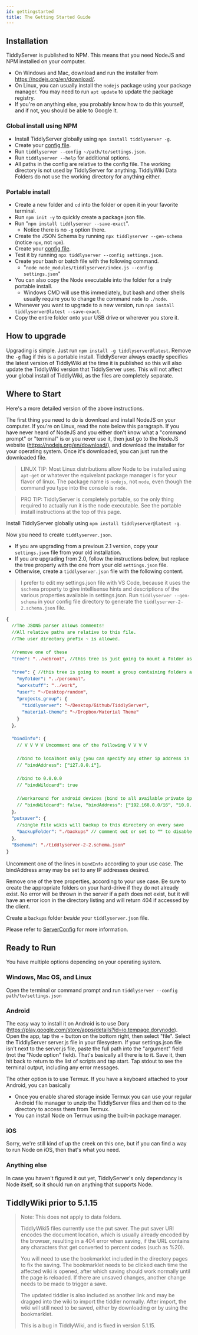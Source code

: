```yaml
---
id: gettingstarted
title: The Getting Started Guide
---
```


## Installation

TiddlyServer is published to NPM. This means that you need NodeJS and NPM installed on your computer. 

- On Windows and Mac, download and run the installer from https://nodejs.org/en/download/.
- On Linux, you can usually install the `nodejs` package using your package manager. You may need to run `apt update` to update the package registry. 
- If you're on anything else, you probably know how to do this yourself, and if not, you should be able to Google it. 

### Global install using NPM

 - Install TiddlyServer globally using `npm install tiddlyserver -g`. 
 - Create your [config file](https://arlen22.github.io/tiddlyserver/docs/settingsjson).
 - Run `tiddlyserver --config ~/path/to/settings.json`. 
 - Run `tiddlyserver --help` for additional options.
 - All paths in the config are relative to the config file. The working directory is not used by TiddlyServer for anything. TiddlyWiki Data Folders do not use the working directory for anything either. 

### Portable install

- Create a new folder and `cd` into the folder or open it in your favorite terminal. 
- Run `npm init -y` to quickly create a package.json file. 
- Run "`npm install tiddlyserver --save-exact`".
  - Notice there is no `-g` option there.
- Create the JSON Schema by running `npx tiddlyserver --gen-schema` (notice `npx`, not `npm`). 
- Create your [config file](https://arlen22.github.io/tiddlyserver/docs/settingsjson).
- Test it by running `npx tiddlyserver --config settings.json`.
- Create your bash or batch file with the following command.
  - "`node node_modules/tiddlyserver/index.js --config settings.json`"
- You can also copy the Node executable into the folder for a truly portable install. 
  - Windows CMD will use this immediately, but bash and other shells usually require you to change the command `node` to `./node`. 
- Whenever you want to upgrade to a new version, run `npm install tiddlyserver@latest --save-exact`.
- Copy the entire folder onto your USB drive or wherever you store it. 

## How to upgrade

Upgrading is simple. Just run `npm install -g tiddlyserver@latest`. Remove the `-g` flag if this is a portable install. TiddlyServer always exactly specifies the latest version of TiddlyWiki at the time it is published so this will also update the TiddlyWiki version that TiddlyServer uses. This will not affect your global install of TiddlyWiki, as the files are completely separate. 

## Where to Start

Here's a more detailed version of the above instructions.

The first thing you need to do is download and install NodeJS on your computer. If you're on Linux, read the note below this paragraph. If you have never heard of NodeJS and you either don't know what a "command prompt" or "terminal" is or you never use it, then just go to the NodeJS website (https://nodejs.org/en/download/), and download the installer for your operating system. Once it's downloaded, you can just run the downloaded file. 

> LINUX TIP: Most Linux distributions allow Node to be installed using `apt-get` or whatever the equivelant package manager is for your flavor of linux. The package name is `nodejs`, not `node`, even though the command you type into the console is `node`.

> PRO TIP: TiddlyServer is completely portable, so the only thing required to actually run it is the node executable. See the portable install instructions at the top of this page.

Install TiddlyServer globally using `npm install tiddlyserver@latest -g`. 

Now you need to create `tiddlyserver.json`.

- If you are upgrading from a previous 2.1 version, copy your `settings.json` file from your old installation. 
- If you are upgrading from 2.0, follow the instructions below, but replace the tree property with the one from your old `settings.json` file. 
- Otherwise, create a `tiddlyserver.json` file with the following content.

> I prefer to edit my settings.json file with VS Code, because it uses the `$schema` property to give intellisense hints and descriptions of the various properties available in settings.json. Run `tiddlyserver --gen-schema` in your config file directory to generate the `tiddlyserver-2-2.schema.json` file.

<div style="color: rgb(0, 0, 0); font-family: Menlo, Monaco, &quot;Courier New&quot;, monospace; font-size: 12px; line-height: 18px; white-space: pre; overflow: scroll hidden;"><div>{</div><div>  <span style="color: rgb(0, 128, 0);">//The JSON5 parser allows comments!</span></div><div>  <span style="color: rgb(0, 128, 0);">//All relative paths are relative to this file.</span></div><div>  <span style="color: rgb(0, 128, 0);">//The user directory prefix ~ is allowed.</span></div><br><div>  <span style="color: rgb(0, 128, 0);">//remove one of these</span></div><div>  <span style="color: rgb(4, 81, 165);">"tree"</span>: <span style="color: rgb(163, 21, 21);">"../webroot"</span>, <span style="color: rgb(0, 128, 0);">//this tree is just going to mount a folder as root: ../webroot</span></div><div>  </div><div>  <span style="color: rgb(4, 81, 165);">"tree"</span>: { <span style="color: rgb(0, 128, 0);">//this tree is going to mount a group containing folders and another group</span></div><div>    <span style="color: rgb(4, 81, 165);">"myfolder"</span>: <span style="color: rgb(163, 21, 21);">"../personal"</span>,</div><div>    <span style="color: rgb(4, 81, 165);">"workstuff"</span>: <span style="color: rgb(163, 21, 21);">"../work"</span>,</div><div>    <span style="color: rgb(4, 81, 165);">"user"</span>: <span style="color: rgb(163, 21, 21);">"~/Desktop/random"</span>,</div><div>    <span style="color: rgb(4, 81, 165);">"projects_group"</span>: {</div><div>      <span style="color: rgb(4, 81, 165);">"<span zeum4c32="PR_3_0" data-ddnwab="PR_3_0" data-wpkgv="true">tiddlyserver</span>"</span>: <span style="color: rgb(163, 21, 21);">"~/Desktop/Github/TiddlyServer"</span>,</div><div>      <span style="color: rgb(4, 81, 165);">"material-theme"</span>: <span style="color: rgb(163, 21, 21);">"~/Dropbox/Material Theme"</span></div><div>    }</div><div>  },</div><br><div>  <span style="color: rgb(4, 81, 165);">"bindInfo"</span>: {</div><div>    <span style="color: rgb(0, 128, 0);">// V V V V Uncomment one of the following V V V V </span></div><br><div>    <span style="color: rgb(0, 128, 0);">//bind to localhost only (you can specify any other ip address in this array, and it will bind to all available addresses)</span></div><div>    <span style="color: rgb(0, 128, 0);">// "bindAddress": ["127.0.0.1"],</span></div><br><div>    <span style="color: rgb(0, 128, 0);">//bind to 0.0.0.0</span></div><div>    <span style="color: rgb(0, 128, 0);">// "bindWildcard": true</span></div><br><div>    <span style="color: rgb(0, 128, 0);">//workaround for android devices (bind to all available private ip addresses on startup)</span></div><div>    <span style="color: rgb(0, 128, 0);">// "bindWildcard": false, "bindAddress": ["192.168.0.0/16", "10.0.0.0/8", "172.31.0.0/16"], "filterBindAddress": true,</span></div><div>  },</div><div>  <span style="color: rgb(4, 81, 165);">"putsaver"</span>: {</div><div>    <span style="color: rgb(0, 128, 0);">//single file wikis will backup to this directory on every save</span></div><div>    <span style="color: rgb(4, 81, 165);">"backupFolder"</span>: <span style="color: rgb(163, 21, 21);">"./backups"</span> <span style="color: rgb(0, 128, 0);">// comment out or set to "" to disable backups</span></div><div>  },</div><div>  <span style="color: rgb(4, 81, 165);">"$schema"</span>: <span style="color: rgb(163, 21, 21);">"./tiddlyserver-2-2.schema.json"</span></div><div>}</div></div>

Uncomment one of the lines in `bindInfo` according to your use case. The bindAddress array may be set to any IP addresses desired.

Remove one of the tree properties, according to your use case. Be sure to create the appropriate folders on your hard-drive if they do not already exist. No error will be thrown in the server if a path does not exist, but it will have an error icon in the directory listing and will return 404 if accessed by the client. 

Create a `backups` folder _beside_ your `tiddlyserver.json` file. 

Please refer to [ServerConfig](ServerConfig.md) for more information.

## Ready to Run

You have multiple options depending on your operating system.

### Windows, Mac OS, and Linux

Open the terminal or command prompt and run `tiddlyserver --config path/to/settings.json`

### Android

The easy way to install it on Android is to use Dory (https://play.google.com/store/apps/details?id=io.tempage.dorynode). Open the app, tap the + button on the bottom right, then select "file". Select the TiddlyServer server.js file in your filesystem. If your settings.json file isn't next to the server.js file, paste the full path into the "argument" field (not the "Node option" field). That's basically all there is to it. Save it, then hit back to return to the list of scripts and tap start. Tap stdout to see the terminal output, including any error messages.

The other option is to use Termux. If you have a keyboard attached to your Android, you can basically 
 - Once you enable shared storage inside Termux you can use your regular Android file manager to unzip the TiddlyServer files and then cd to the directory to access them from Termux. 
 - You can install Node on Termux using the built-in package manager. 

### iOS

Sorry, we're still kind of up the creek on this one, but if you can find a way to run Node on iOS, then that's what you need. 

### Anything else

In case you haven't figured it out yet, TiddlyServer's only dependancy is Node itself, so it should run on anything that supports Node. 

## TiddlyWiki prior to 5.1.15

> Note: This does not apply to data folders. 
>
> TiddlyWiki5 files currently use the put saver. The put saver URI encodes the document location, which is usually already encoded by the browser, resulting in a 404 error when saving, if the URL contains any characters that get converted to percent codes (such as %20). 
>
> You will need to use the bookmarklet included in the directory pages to fix the saving. The bookmarklet needs to be clicked each time the affected wiki is opened, after which saving should work normally until the page is reloaded. If there are unsaved changes, another change needs to be made to trigger a save.
>
> The updated tiddler is also included as another link and may be dragged into the wiki to import the tiddler normally. After import, the wiki will still need to be saved, either by downloading or by using the bookmarklet.
>
> This is a bug in TiddlyWiki, and is fixed in version 5.1.15. 
